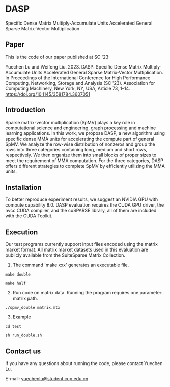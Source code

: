 # DASP
Specific Dense Matrix Multiply-Accumulate Units Accelerated General Sparse Matrix-Vector Multiplication

## Paper

This is the code of our paper published at SC '23:

Yuechen Lu and Weifeng Liu. 2023. DASP: Specific Dense Matrix Multiply-Accumulate Units Accelerated General Sparse Matrix-Vector Multiplication. In Proceedings of the International Conference for High Performance Computing, Networking, Storage and Analysis (SC '23). Association for Computing Machinery, New York, NY, USA, Article 73, 1–14. https://doi.org/10.1145/3581784.3607051


## Introduction

Sparse matrix-vector multiplication (SpMV) plays a key role in computational science and engineering, graph processing and machine learning applications. In this work, we propose DASP, a new algorithm using specific dense MMA units for accelerating the compute part of general SpMV. We analyze the row-wise distribution of nonzeros and group the rows into three categories containing long, medium and short rows, respectively. We then organize them into small blocks of proper sizes to meet the requirement of MMA computation. For the three categories, DASP offers different strategies to complete SpMV by efficiently utilizing the MMA units.

## Installation

To better reproduce experiment results, we suggest an NVIDIA GPU with compute capability 8.0. DASP evaluation requires the CUDA GPU driver, the nvcc CUDA compiler, and the cuSPARSE library, all of them are included with the CUDA Toolkit. 

## Execution

Our test programs currently support input files encoded using the matrix market format. All matrix market datasets used in this evaluation are publicly available from the SuiteSparse Matrix Collection.

1. The command 'make xxx' generates an executable file.

`make double`

`make half`

2. Run code on matrix data. Running the program requires one parameter: matrix path.

`./spmv_double matrix.mtx`

3. Example

`cd test`

`sh run_double.sh`

## Contact us

If you have any questions about running the code, please contact Yuechen Lu.

E-mail: yuechenlu@student.cup.edu.cn
